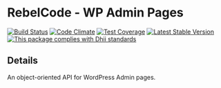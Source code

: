 # RebelCode - WP Admin Pages

[![Build Status](https://travis-ci.org/RebelCode/wp-admin-page.svg?branch=develop)](https://travis-ci.org/RebelCode/wp-admin-page)
[![Code Climate](https://codeclimate.com/github/RebelCode/wp-admin-page/badges/gpa.svg)](https://codeclimate.com/github/RebelCode/wp-admin-page)
[![Test Coverage](https://codeclimate.com/github/RebelCode/wp-admin-page/badges/coverage.svg)](https://codeclimate.com/github/RebelCode/wp-admin-page/coverage)
[![Latest Stable Version](https://poser.pugx.org/rebelcode/wp-admin-page/version)](https://packagist.org/packages/rebelcode/wp-admin-page)
[![This package complies with Dhii standards](https://img.shields.io/badge/Dhii-Compliant-green.svg?style=flat-square)][Dhii]

## Details
An object-oriented API for WordPress Admin pages.

[Dhii]: https://github.com/Dhii/dhii
